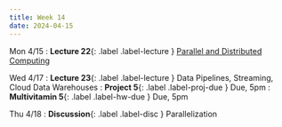 ```yaml
---
title: Week 14
date: 2024-04-15
---
```



Mon 4/15
: **Lecture 22**{: .label .label-lecture } [Parallel and Distributed Computing](https://docs.google.com/presentation/d/1NDVeY5XQ03c9wIr1-K9BwhWtV4oGQy4FsjI2b1cDmo4/edit?usp=sharing)

Wed 4/17
: **Lecture 23**{: .label .label-lecture } Data Pipelines, Streaming, Cloud Data Warehouses
: **Project 5**{: .label .label-proj-due } Due, 5pm
: **Multivitamin 5**{: .label .label-hw-due } Due, 5pm

Thu 4/18
: **Discussion**{: .label .label-disc } Parallelization

